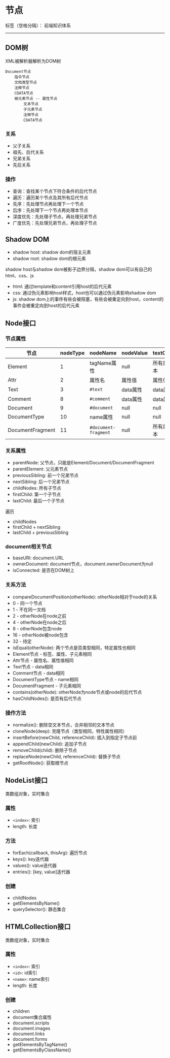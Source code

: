 # 节点

标签（空格分隔）： 前端知识体系

---

## DOM树

XML被解析器解析为DOM树

```
Document节点
    指令节点
    文档类型节点
    注释节点
    CDATA节点
    根元素节点 -- 属性节点
        文本节点
        子元素节点
        注释节点
        CDATA节点
```

### 关系

* 父子关系
* 祖先、后代关系
* 兄弟关系
* 先后关系

### 操作

* 查询：查找某个节点下符合条件的后代节点
* 遍历：遍历某个节点及其所有后代节点
 * 先序：先处理节点再处理下一个节点
 * 后序：先处理下一个节点再处理本节点
 * 深度优先：先处理子节点，再处理兄弟节点
 * 广度优先：先处理兄弟节点，再处理子节点

## Shadow DOM

* shadow host: shadow dom的宿主元素
* shadow root: shadow dom的根元素

shadow host与shadow dom被影子边界分隔，shadow dom可以有自己的html、css、js

* html: 通过template和content引用host的后代元素
* css: 通过伪元素影响host样式，host也可以通过伪元素影响shadow dom
* js: shadow dom上的事件有些会被阻塞，有些会被重定向到host，content的事件会被重定向到host的后代元素

## Node接口

### 节点属性

| 节点 | nodeType | nodeName | nodeValue | textContent |
| -- | -- | -- | -- | -- |
| Element | 1 | tagName属性 | null | 所有后代文本 |
| Attr | 2 | 属性名 | 属性值 | 属性值 |
| Text | 3 | `#text` | data属性 | data属性 |
| Comment | 8 | `#comment` | data属性 | data属性  |
| Document | 9 | `#document` | null | null |
| DocumentType | 10 | name属性 | null | null |
| DocumentFragment | 11 | `#document-fragment` | null | 所有后代文本 |

### 关系属性

* parentNode: 父节点，只能是Element/Document/DocumentFragment
* parentElement: 父元素节点
* previousSibling: 前一个兄弟节点
* nextSibling: 后一个兄弟节点
* childNodes: 所有子节点
* firstChild: 第一个子节点
* lastChild: 最后一个子节点

遍历

* childNodes
* firstChild + nextSibling
* lastChild + previousSibling

### document相关节点

* baseURI: document.URL
* ownerDocument: document节点，document.ownerDocument为null
* isConnected: 是否在DOM树上

### 关系方法

* compareDocumentPosition(otherNode): otherNode相对于node的关系
 * 0 - 同一个节点
 * 1 - 不在同一文档
 * 2 - otherNode在node之前
 * 4 - otherNode在node之后
 * 8 - otherNode包含node
 * 16 - otherNode被node包含
 * 32 - 待定
* isEqual(otherNode): 两个节点是否类型相同，特定属性也相同
 * Element节点 - 标签、属性、子元素相同
 * Attr节点 - 属性名、属性值相同
 * Text节点 - data相同
 * Comment节点 - data相同
 * DocumentType节点 - name相同
 * DocumentFragment - 子元素相同
* contains(otherNode): otherNode为node节点或node的后代节点
* hasChildNodes(): 是否有后代节点

### 操作方法

* normalize(): 删除空文本节点，合并相邻的文本节点
* cloneNode(deep): 克隆节点（类型相同，特性属性相同）
* insertBefore(newChild, referenceChild): 插入到指定子节点前
* appendChild(newChild): 追加子节点
* removeChild(child): 删除子节点
* replaceNode(newChild, referenceChild): 替换子节点
* getRootNode(): 获取根节点

## NodeList接口

类数组对象，实时集合

### 属性

* `<index>`: 索引
* length: 长度

### 方法

* forEach(callback, thisArg): 遍历节点
* keys(): key迭代器
* values(): value迭代器
* entries(): [key, value]迭代器

### 创建

* childNodes
* getElementsByName()
* querySelector(): 静态集合

## HTMLCollection接口

类数组对象，实时集合

### 属性

* `<index>`: 索引
* `<id>`: id索引
* `<name>`: name索引
* length: 长度

### 创建

* children
* document集合属性
 * document.scripts
 * document.images
 * document.links
 * document.forms
* getElementsByTagName()
* getElementsByClassName()
